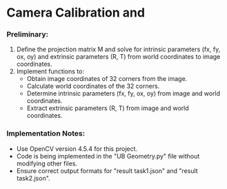# Camera Calibration and 

### Preliminary:
1. Define the projection matrix M and solve for intrinsic parameters (fx, fy, ox, oy) and extrinsic parameters (R, T) from world coordinates to image coordinates.
2. Implement functions to:
   - Obtain image coordinates of 32 corners from the image.
   - Calculate world coordinates of the 32 corners.
   - Determine intrinsic parameters (fx, fy, ox, oy) from image and world coordinates.
   - Extract extrinsic parameters (R, T) from image and world coordinates.

### Implementation Notes:
- Use OpenCV version 4.5.4 for this project.
- Code is being implemented in the "UB Geometry.py" file without modifying other files.
- Ensure correct output formats for "result task1.json" and "result task2.json".

